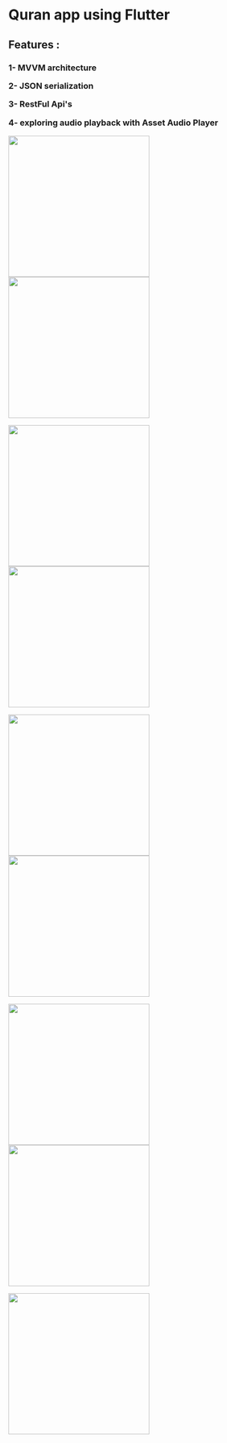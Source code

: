 <h1> Quran app using Flutter </h1>


<h2>Features : </h2>

<h3>
     
1- MVVM architecture 

2- JSON serialization 

3- RestFul Api's

4- exploring audio playback with Asset Audio Player 

</h3>




<img src="https://github.com/AhmedElSayyadMohamed/MuslimApp/assets/74414358/e91a88fa-2801-48b4-b4f2-1bfc7f21ac2a" width="280"> <img src="https://github.com/AhmedElSayyadMohamed/MuslimApp/assets/74414358/898c8fa7-6620-44dd-bfb9-d6d7f49c5296" width="280"> 

<img src="https://github.com/AhmedElSayyadMohamed/MuslimApp/assets/74414358/1c10a616-e141-4c72-87b4-9127ced09b57" width="280"> <img src="https://github.com/AhmedElSayyadMohamed/MuslimApp/assets/74414358/ae7cad6c-e288-4178-b9c9-440f4a57967f" width="280"> 

<img src="https://github.com/AhmedElSayyadMohamed/MuslimApp/assets/74414358/66b3b15c-55d6-48dc-bb98-5995475ba333" width="280"> <img src="https://github.com/AhmedElSayyadMohamed/MuslimApp/assets/74414358/23d0f5ce-e9ce-4806-9363-f7aacb58bc0b" width="280"> 

<img src="https://github.com/AhmedElSayyadMohamed/MuslimApp/assets/74414358/c7cf2cb8-c092-415b-a945-9a2167eb044b" width="280"> <img src="https://github.com/AhmedElSayyadMohamed/MuslimApp/assets/74414358/2eb5d1e5-e98f-46f6-bc86-a7aa2ed2e687" width="280"> 

<img src="https://github.com/AhmedElSayyadMohamed/MuslimApp/assets/74414358/eb259ca1-c9ca-4d56-8de9-dbbd372cd26b" width="280"> 




<!--

<img src="https://user-images.githubusercontent.com/74414358/168648919-2a44ddad-d6bf-4c4b-a5d0-78da8dd9f661.jpg" width="280">

     
 <img src="https://user-images.githubusercontent.com/74414358/168649895-1591845e-32af-4be5-9b20-2e54d6ccacc4.jpg" width="280">

<img src="https://user-images.githubusercontent.com/74414358/168650650-d005a389-ea93-46e7-9d81-07a4b0b5a559.jpg" width="280">        <img src="https://user-images.githubusercontent.com/74414358/168650782-9177c9ca-41df-42d5-be9a-3096d2099bd3.jpg" width="280">





<img src="https://user-images.githubusercontent.com/74414358/168651358-7979d6f5-1560-4c24-87e6-9381034a0db0.jpg" width="280">        <img src="https://user-images.githubusercontent.com/74414358/168651422-8cfb5473-7f6f-4779-becb-0b5f0ac53a79.jpg" width="280">


<br><br>
<img src="https://user-images.githubusercontent.com/74414358/168651664-d6a3aa5b-561a-4c5f-b2c0-cfd9b4942bb1.jpg" width="280">        <img src="https://user-images.githubusercontent.com/74414358/168651732-abeb5f2b-132e-44c7-87fa-45ca777f2706.jpg" width="280">


<br><br>
<img src="https://user-images.githubusercontent.com/74414358/168651964-4c4fc6b1-6bf9-4005-b35a-3e1adcce1964.jpg" width="280">        <img src="https://user-images.githubusercontent.com/74414358/168651998-7fec5341-4e9b-453f-8e6a-cbd05423bc10.jpg" width="280">



-->

